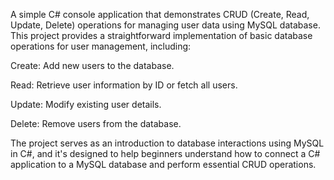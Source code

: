 A simple C# console application that demonstrates CRUD (Create, Read, Update, Delete) operations for managing user data using MySQL database. This project provides a straightforward implementation of basic database operations for user management, including:

Create: Add new users to the database.

Read: Retrieve user information by ID or fetch all users.

Update: Modify existing user details.

Delete: Remove users from the database.

The project serves as an introduction to database interactions using MySQL in C#, and it's designed to help beginners understand how to connect a C# application to a MySQL database and perform essential CRUD operations.
